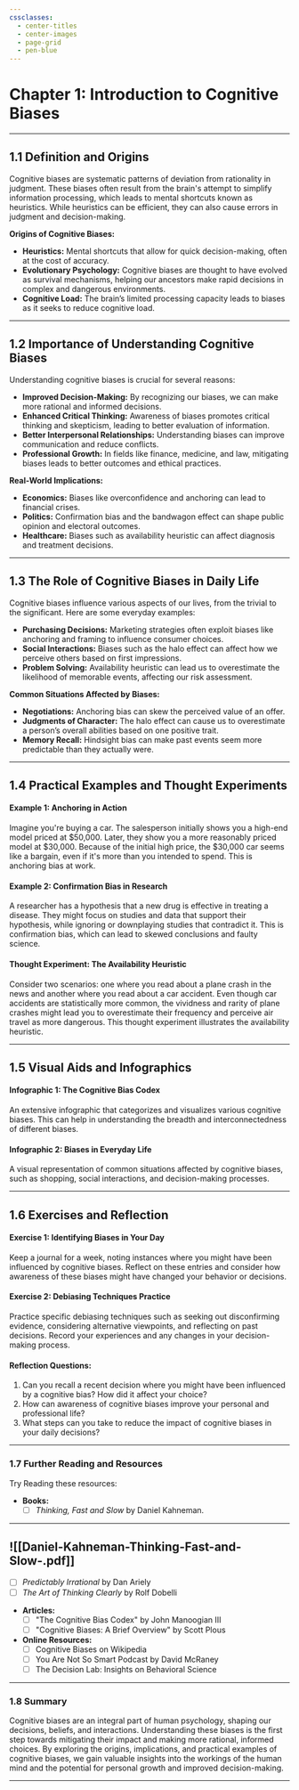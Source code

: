```yaml
---
cssclasses:
  - center-titles
  - center-images
  - page-grid
  - pen-blue
---
```


# Chapter 1: Introduction to Cognitive Biases

---

## **1.1 Definition and Origins**

Cognitive biases are systematic patterns of deviation from rationality in judgment. These biases often result from the brain's attempt to simplify information processing, which leads to mental shortcuts known as heuristics. While heuristics can be efficient, they can also cause errors in judgment and decision-making.

**Origins of Cognitive Biases:**
- **Heuristics:** Mental shortcuts that allow for quick decision-making, often at the cost of accuracy.
- **Evolutionary Psychology:** Cognitive biases are thought to have evolved as survival mechanisms, helping our ancestors make rapid decisions in complex and dangerous environments.
- **Cognitive Load:** The brain’s limited processing capacity leads to biases as it seeks to reduce cognitive load.

---

## **1.2 Importance of Understanding Cognitive Biases**

Understanding cognitive biases is crucial for several reasons:
- **Improved Decision-Making:** By recognizing our biases, we can make more rational and informed decisions.
- **Enhanced Critical Thinking:** Awareness of biases promotes critical thinking and skepticism, leading to better evaluation of information.
- **Better Interpersonal Relationships:** Understanding biases can improve communication and reduce conflicts.
- **Professional Growth:** In fields like finance, medicine, and law, mitigating biases leads to better outcomes and ethical practices.

**Real-World Implications:**
- **Economics:** Biases like overconfidence and anchoring can lead to financial crises.
- **Politics:** Confirmation bias and the bandwagon effect can shape public opinion and electoral outcomes.
- **Healthcare:** Biases such as availability heuristic can affect diagnosis and treatment decisions.

---

## **1.3 The Role of Cognitive Biases in Daily Life**

Cognitive biases influence various aspects of our lives, from the trivial to the significant. Here are some everyday examples:

- **Purchasing Decisions:** Marketing strategies often exploit biases like anchoring and framing to influence consumer choices.
- **Social Interactions:** Biases such as the halo effect can affect how we perceive others based on first impressions.
- **Problem Solving:** Availability heuristic can lead us to overestimate the likelihood of memorable events, affecting our risk assessment.

**Common Situations Affected by Biases:**
- **Negotiations:** Anchoring bias can skew the perceived value of an offer.
- **Judgments of Character:** The halo effect can cause us to overestimate a person’s overall abilities based on one positive trait.
- **Memory Recall:** Hindsight bias can make past events seem more predictable than they actually were.

---

## **1.4 Practical Examples and Thought Experiments**

#### **Example 1: Anchoring in Action**
Imagine you're buying a car. The salesperson initially shows you a high-end model priced at $50,000. Later, they show you a more reasonably priced model at $30,000. Because of the initial high price, the $30,000 car seems like a bargain, even if it's more than you intended to spend. This is anchoring bias at work.

#### **Example 2: Confirmation Bias in Research**
A researcher has a hypothesis that a new drug is effective in treating a disease. They might focus on studies and data that support their hypothesis, while ignoring or downplaying studies that contradict it. This is confirmation bias, which can lead to skewed conclusions and faulty science.

#### **Thought Experiment: The Availability Heuristic**
Consider two scenarios: one where you read about a plane crash in the news and another where you read about a car accident. Even though car accidents are statistically more common, the vividness and rarity of plane crashes might lead you to overestimate their frequency and perceive air travel as more dangerous. This thought experiment illustrates the availability heuristic.

---

## **1.5 Visual Aids and Infographics**

#### **Infographic 1: The Cognitive Bias Codex**
An extensive infographic that categorizes and visualizes various cognitive biases. This can help in understanding the breadth and interconnectedness of different biases.

#### **Infographic 2: Biases in Everyday Life**
A visual representation of common situations affected by cognitive biases, such as shopping, social interactions, and decision-making processes.

---

## **1.6 Exercises and Reflection**

#### **Exercise 1: Identifying Biases in Your Day**
Keep a journal for a week, noting instances where you might have been influenced by cognitive biases. Reflect on these entries and consider how awareness of these biases might have changed your behavior or decisions.

#### **Exercise 2: Debiasing Techniques Practice**
Practice specific debiasing techniques such as seeking out disconfirming evidence, considering alternative viewpoints, and reflecting on past decisions. Record your experiences and any changes in your decision-making process.

#### **Reflection Questions:**
1. Can you recall a recent decision where you might have been influenced by a cognitive bias? How did it affect your choice?
2. How can awareness of cognitive biases improve your personal and professional life?
3. What steps can you take to reduce the impact of cognitive biases in your daily decisions?

---

### **1.7 Further Reading and Resources**
Try Reading these resources: 

- **Books:**
  - [ ] *Thinking, Fast and Slow* by Daniel Kahneman.

---
  ![[Daniel-Kahneman-Thinking-Fast-and-Slow-.pdf]]
---

  - [ ] *Predictably Irrational* by Dan Ariely
  - [ ] *The Art of Thinking Clearly* by Rolf Dobelli

- **Articles:**
  - [ ] "The Cognitive Bias Codex" by John Manoogian III
  - [ ] "Cognitive Biases: A Brief Overview" by Scott Plous

- **Online Resources:**
  - [ ] Cognitive Biases on Wikipedia
  - [ ] You Are Not So Smart Podcast by David McRaney
  - [ ] The Decision Lab: Insights on Behavioral Science

---

### **1.8 Summary**

Cognitive biases are an integral part of human psychology, shaping our decisions, beliefs, and interactions. Understanding these biases is the first step towards mitigating their impact and making more rational, informed choices. By exploring the origins, implications, and practical examples of cognitive biases, we gain valuable insights into the workings of the human mind and the potential for personal growth and improved decision-making.

---
